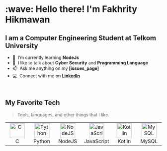 <h1 align="left" id="fahixa-title">:wave: Hello there! I'm Fakhrity Hikmawan</h1>
<h2 align="left">I am a Computer Engineering Student at Telkom University</h2>

<!-- About ME -->
- :seedling: &nbsp;I’m currently learning **NodeJs**
- :speech_balloon: &nbsp;I like to talk about **Cyber Security** and **Programming Language**
- :mailbox: &nbsp;Ask me anything on my **[issues_page]**
- :computer: &nbsp;Connect with me on **[LinkedIn]**

<!-- links -->
[issues page]: https://github.com/cerlynx/cerlynx/issues "cerlynx/issues"
[Linkedin]: https://www.linkedin.com/in/fakhrity-hikmawan-371ba51a0/ "Fakhrity Hikmawan LinkedIn"

<br>

<h2 align="left" id="fahixa-tech">My Favorite Tech</h2>

> Tools, languages, and other things that I like.

<table>
  <tr>
    <td align="center" width="96">
      <a href="#fahixa-tech" >
        <img src="https://e7.pngegg.com/pngimages/465/779/png-clipart-blue-and-white-c-logo-the-c-programming-language-computer-programming-computer-icons-programmer-blue-angle.png" width="48" height="48" alt="C" />
      </a>
      <br>C
    </td>
    <td align="center" width="96">
      <a href="#macropower-tech">
        <img src="https://raw.githubusercontent.com/MacroPower/MacroPower/ac443c139b1c5adef5f1a6f79bf8550f075b0c64/img/python-original.svg" width="48" height="48" alt="Python" />
      </a>
      <br>Python
    </td>
    <td align="center" width="96">
      <a href="#fahixa-tech" >
        <img src="https://www.pngitem.com/pimgs/m/168-1680234_nodejs-logo-svg-hd-png-download.png" width="48" height="48" alt="NodeJS" />
      </a>
      <br>NodeJS
    </td>
    <td align="center" width="96">
      <a href="#fahixa-tech">
        <img src="https://raw.githubusercontent.com/MacroPower/MacroPower/ac443c139b1c5adef5f1a6f79bf8550f075b0c64/img/javascript-original.svg" width="48" height="48" alt="JavaScript" />
      </a>
      <br>JavaScript
    </td>
    <td align="center" width="96">
      <a href="#fahixa-tech" >
        <img src="https://upload.wikimedia.org/wikipedia/commons/7/74/Kotlin_Icon.png" width="48" height="48" alt="Kotlin" />
      </a>
      <br>Kotlin
    </td>
    <td align="center"  width="96">
      <a href="#fahixa-tech">
        <img src="https://raw.githubusercontent.com/MacroPower/MacroPower/ac443c139b1c5adef5f1a6f79bf8550f075b0c64/img/mysql-original.svg" width="48" height="48" alt="MySQL" />
      </a>
      <br>MySQL

  </tr>
</table>
